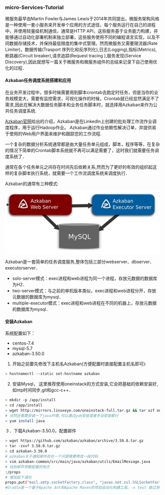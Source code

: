### micro-Services-Tutorial
 微服务最早由Martin Fowler与James Lewis于2014年共同提出，微服务架构风格是一种使用一套小服务来开发单个应用的方式途径，每个服务运行在自己的进程中，并使用轻量级机制通信，通常是HTTP API，这些服务基于业务能力构建，并能够通过自动化部署机制来独立部署，这些服务使用不同的编程语言实现，以及不同数据存储技术，并保持最低限度的集中式管理。然而微服务又需要限流器(Rate Limiter)，数据传输(Trasport 序列化和反序列化),日志(Logging),指标(Metrics),断路器(Circuit breaker),请求追踪(Request tracing ),服务发现(Service Discovery),因此就想写一篇关于微服务和微服务组件的总结来记录下自己使用优化的过程．

#### Azkaban任务调度系统搭建和应用

在业务开发过程中，很多时候需要用到脚本crontab去跑定时任务，但是当你的业务规模变大，需要有监控需求，可视化操作的时候，Crontab就已经显然满足不了需求,因此在解决大数据任务脚本和业务任务脚本时，就选择用Azkaban来作为公共任务调度系统.

[Azkaban官网](https://azkaban.github.io/)给出的介绍，Azkaban是在LinkedIn上创建的批处理工作流作业调度程序，用于运行Hadoop作业。 Azkaban通过作业依赖性解决订单，并提供易于使用的Web用户界面来维护和跟踪您的工作流程.


一个复杂的数据分析系统通常都是由大量任务单元组成，脚本，程序等等，在复杂的情况下简单的Crontab脚本系统就不再可以满足需要了，这时我们就需要任务调度系统了．

通常在各个任务单元之间存在时间先后依赖关系,然而为了更好的有效的组织起这样的复杂脚本执行系统，就需要一个工作流调度系统来调度执行．

Azkaban的通常有三种模式:
<p align="center">
<img width="600" align="center" src="../images/11.jpg" />
</p>

Azkaban是一套简单的任务调度服务,整体包括三部分webserver、dbserver、executorserver．

* solo-server模式：exec进程和web进程为同一个进程，存放元数据的数据库为H2．
* two-server模式：与之前的单机版本类似，exec进程和web进程分开，存放元数据的数据库为mysql．
* multiple-executor模式：exec进程和web进程在不同的机器上，存放元数据的数据库为mysql．

#### 安装Azkaban

系统配置如下：
* centos-7.4
* mysql-5.7
* azkaban-3.50.0

1. 开始之前要先修改下主机名Azkaban(方便配置时直接配置主机名即可):
```bash
> hostnamectl --static set-hostname azkaban
```

2. 安装Mysql， 这里推荐使用oneinstack的方式安装,它会把基础的依赖安装好,如ntp时间同步,git和gcc-c++．
```bash
> mkdir -p /app/install
> cd /app/install
> wget http://mirrors.linuxeye.com/oneinstack-full.tar.gz && tar xzf oneinstack-full.tar.gz && ./oneinstack/install.sh --db_option 2 --dbinstallmethod 1 --dbrootpwd Sunmi388
# 当然还需要安装一下java环境,可以通过yum安装或者手动安装都行
> yum install java
```

３．下载Azkaban-3.50.0，配置邮件
```bash
> wget https://github.com/azkaban/azkaban/archive/3.50.0.tar.gz
> tar -zxvf 3.50.0.tar.gz
> cd azkaban-3.50.0
# azkaban关于通知邮件存在一个问题需要修改一段代码
> vim azkaban-common/src/main/java/azkaban/utils/EmailMessage.java
# 找到邮件参数配置的地方
:/props
# 增加如下语句
props.put("mail.smtp.socketFactory.class", "javax.net.ssl.SSLSocketFactory");
#Gradle是一个基于Apache Ant和Apache Maven的项目自动化构建工具。-x test 跳过测试
```
